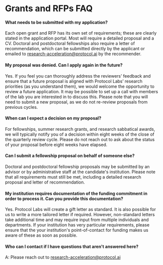 # Grants and RFPs FAQ

#### What needs to be submitted with my application?
Each open grant and RFP has its own set of requirements; these are clearly stated in the application portal. Most will require a detailed proposal and a CV. Doctoral and postdoctoral fellowships also require a letter of recommendation, which can be submitted directly by the applicant or emailed to research-acceleration@protocol.ai by the recommender. 

#### My proposal was denied. Can I apply again in the future?
Yes. If you feel you can thoroughly address the reviewers’ feedback and ensure that a future proposal is aligned with Protocol Labs’ research priorities (as you understand them), we would welcome the opportunity to review a future application. It may be possible to set up a call with members of the lab you are interested in to discuss this. Please note that you will need to submit a new proposal, as we do not re-review proposals from previous cycles.

#### When can I expect a decision on my proposal?
For fellowships, summer research grants, and research sabbatical awards, we will typically notify you of a decision within eight weeks of the close of the quarterly review cycle. Please do not reach out to ask about the status of your proposal before eight weeks have elapsed.

#### Can I submit a fellowship proposal on behalf of someone else?
Doctoral and postdoctoral fellowship proposals may be submitted by an advisor or by administrative staff at the candidate's institution. Please note that all requirements must still be met, including a detailed research proposal and letter of recommendation.

#### My institution requires documentation of the funding commitment in order to process it. Can you provide this documentation?
Yes. Protocol Labs will create a gift letter as standard. It is also possible for us to write a more tailored letter if required. However, non-standard letters take additional time and may require input from multiple individuals and departments. If your institution has very particular requirements, please ensure that the your institution's point-of-contact for funding makes us aware of these as soon as possible.

#### Who can I contact if I have questions that aren't answered here?
A: Please reach out to research-acceleration@protocol.ai 
